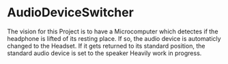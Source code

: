 # AudioDeviceSwitcher

The vision for this Project is to have a Microcomputer which detectes if the headphone is lifted of its resting place. If so, the audio device is automaticly changed to the Headset.
If it gets returned to its standard position, the standard audio device is set to the speaker
Heavily work in progress.
